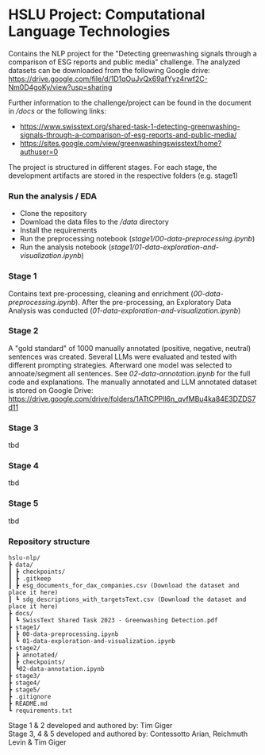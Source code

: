 # HSLU Project: Computational Language Technologies 
Contains the NLP project for the "Detecting greenwashing signals through a comparison of ESG reports and public media" challenge.
The analyzed datasets can be downloaded from the following Google drive:
https://drive.google.com/file/d/1D1qOuJvQx69afYyz4rwf2C-Nm0D4goKy/view?usp=sharing

Further information to the challenge/project can be found in the document in */docs* or the following links:
- https://www.swisstext.org/shared-task-1-detecting-greenwashing-signals-through-a-comparison-of-esg-reports-and-public-media/
- https://sites.google.com/view/greenwashingswisstext/home?authuser=0

The project is structured in different stages. For each stage, the development artifacts are stored in the respective folders (e.g. stage1)

### Run the analysis / EDA
- Clone the repository
- Download the data files to the */data* directory
- Install the requirements
- Run the preprocessing notebook (*stage1/00-data-preprocessing.ipynb*)
- Run the analysis notebook (*stage1/01-data-exploration-and-visualization.ipynb*)

### Stage 1
Contains text pre-processing, cleaning and enrichment (*00-data-preprocessing.ipynb*).
After the pre-processing, an Exploratory Data Analysis was conducted (*01-data-exploration-and-visualization.ipynb*)

### Stage 2
A "gold standard" of 1000 manually annotated (positive, negative, neutral) sentences was created.
Several LLMs were evaluated and tested with different prompting strategies. Afterward one model was selected to annoate/segment all sentences.
See *02-data-annotation.ipynb* for the full code and explanations. The manually annotated and LLM annotated dataset is stored on Google Drive:
https://drive.google.com/drive/folders/1ATtCPPll6n_qvfMBu4ka84E3DZDS7d11


### Stage 3
tbd


### Stage 4
tbd


### Stage 5
tbd


### Repository structure
```
hslu-nlp/
┣ data/
┃ ┣ checkpoints/
┃ ┣ .gitkeep
┃ ┣ esg_documents_for_dax_companies.csv (Download the dataset and place it here)
┃ ┗ sdg_descriptions_with_targetsText.csv (Download the dataset and place it here)
┣ docs/
┃ ┗ SwissText Shared Task 2023 - Greenwashing Detection.pdf
┣ stage1/
┃ ┣ 00-data-preprocessing.ipynb
┃ ┗ 01-data-exploration-and-visualization.ipynb
┣ stage2/
┃ ┣ annotated/
┃ ┣ checkpoints/
┃ ┗02-data-annotation.ipynb
┣ stage3/
┣ stage4/
┣ stage5/
┣ .gitignore
┣ README.md
┗ requirements.txt
 ```

Stage 1 & 2 developed and authored by: Tim Giger  
Stage 3, 4 & 5 developed and authored by: Contessotto Arian, Reichmuth Levin & Tim Giger
